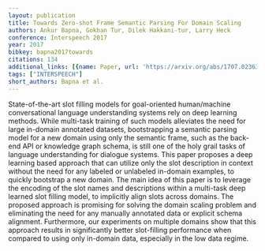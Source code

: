 ```yaml
---
layout: publication
title: Towards Zero-shot Frame Semantic Parsing For Domain Scaling
authors: Ankur Bapna, Gokhan Tur, Dilek Hakkani-tur, Larry Heck
conference: Interspeech 2017
year: 2017
bibkey: bapna2017towards
citations: 134
additional_links: [{name: Paper, url: 'https://arxiv.org/abs/1707.02363'}]
tags: ["INTERSPEECH"]
short_authors: Bapna et al.
---
```

State-of-the-art slot filling models for goal-oriented human/machine
conversational language understanding systems rely on deep learning methods.
While multi-task training of such models alleviates the need for large
in-domain annotated datasets, bootstrapping a semantic parsing model for a new
domain using only the semantic frame, such as the back-end API or knowledge
graph schema, is still one of the holy grail tasks of language understanding
for dialogue systems. This paper proposes a deep learning based approach that
can utilize only the slot description in context without the need for any
labeled or unlabeled in-domain examples, to quickly bootstrap a new domain. The
main idea of this paper is to leverage the encoding of the slot names and
descriptions within a multi-task deep learned slot filling model, to implicitly
align slots across domains. The proposed approach is promising for solving the
domain scaling problem and eliminating the need for any manually annotated data
or explicit schema alignment. Furthermore, our experiments on multiple domains
show that this approach results in significantly better slot-filling
performance when compared to using only in-domain data, especially in the low
data regime.